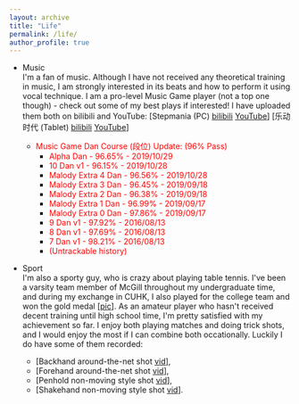 ```yaml
---
layout: archive
title: "Life"
permalink: /life/
author_profile: true
---
```

- Music  
I'm a fan of music. Although I have not received any theoretical training in music, I am strongly interested in its beats and how to perform it using vocal technique. I am a pro-level Music Game player (not a top one though) - check out some of my best plays if interested! I have uploaded them both on bilibili and YouTube: [Stepmania (PC) [bilibili](https://www.bilibili.com/video/av67422894/) [YouTube](https://www.youtube.com/watch?v=7mtCqDasRP4&t=332s)] [乐动时代 (Tablet) [bilibili](https://www.bilibili.com/video/av67417951/) [YouTube](https://www.youtube.com/watch?v=ozFUyi3ZzOI)]

  - <font color="red">Music Game Dan Course (段位) Update: (96% Pass)</font>
    - <font color="red">Alpha Dan - 96.65% - 2019/10/29</font>
    - <font color="red">10 Dan v1 - 96.15% - 2019/10/28</font>
    - <font color="red">Malody Extra 4 Dan - 96.56% - 2019/10/28</font>
    - <font color="red">Malody Extra 3 Dan - 96.45% - 2019/09/18</font>
    - <font color="red">Malody Extra 2 Dan - 96.38% - 2019/09/18</font>
    - <font color="red">Malody Extra 1 Dan - 96.99% - 2019/09/17</font>
    - <font color="red">Malody Extra 0 Dan - 97.86% - 2019/09/17</font>
    - <font color="red">9 Dan v1 - 97.92% - 2016/08/13</font>
    - <font color="red">8 Dan v1 - 97.69% - 2016/08/13</font>
    - <font color="red">7 Dan v1 - 98.21% - 2016/08/13</font>
    - <font color="red">(Untrackable history)</font>


- Sport  
I'm also a sporty guy, who is crazy about playing table tennis. I've been a varsity team member of McGill throughout my undergraduate time, and during my exchange in CUHK, I also played for the college team and won the gold medal [[pic](/images/TTCUHK.jpg)]. As an amateur player who hasn't received decent training until high school time, I'm pretty satisfied with my achievement so far. I enjoy both playing matches and doing trick shots, and I would enjoy the most if I can combine both occationally. Luckily I do have some of them recorded:   
  - [Backhand around-the-net shot [vid](/images/back_ATN.mp4)],  
  - [Forehand around-the-net shot [vid](/images/fore_ATN.mp4)],  
  - [Penhold non-moving style shot [vid](/images/koki_pen.mp4)],  
  - [Shakehand non-moving style shot [vid](/images/koki_shake.mp4)].

